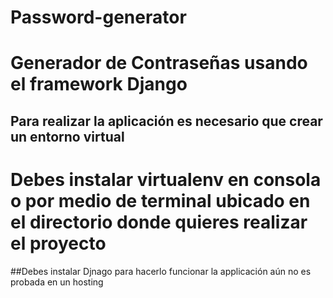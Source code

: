 # Password-generator
Generador de Contraseñas usando el framework Django 
=====================================================

## Para realizar la aplicación es necesario que crear un entorno virtual 
Debes instalar  virtualenv en consola o por medio de terminal ubicado en el directorio donde quieres realizar el proyecto
=================

##Debes instalar Djnago para hacerlo funcionar
la applicación aún no es probada en un hosting

